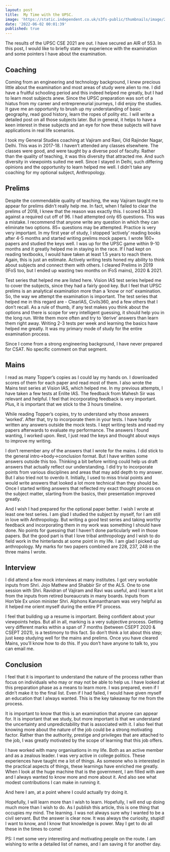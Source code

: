 ```yaml
---
layout: post
title:  My Time with the UPSC.
image: 'https://static.independent.co.uk/s3fs-public/thumbnails/image/2015/05/12/12/painting.gif'
date: '2022-06-02 00:01:39'
published: true
---
```


The results of the UPSC CSE 2021 are out. I have secured an AIR of 553. In this post, I would like to briefly state my experience with the examination and some pointers I have about the examination.

## Coaching

Coming from an engineering and technology background, I knew precious little about the examination and most areas of study were alien to me. I did have a fruitful schooling period and this indeed helped me greatly, but I had to learn most subjects anew. Since the UPSC preparation was sort of a hiatus from my career and entrepreneurial journeys, I did enjoy the studies. It gave me an opportunity to brush up my understanding of basic geography, read good history, learn the ropes of polity etc. I will write a detailed post on all those subjects later. But in general, it helps to have a keen interest in these subjects and an eye for how these subjects will have applications in real life scenarios.

I took my General Studies coaching at Vajiram and Ravi, Old Rajinder Nagar, Delhi. This was in 2017-18. I haven’t attended any classes elsewhere. The classes were good, and were taught by a diverse pool of faculty. Rather than the quality of teaching, it was this diversity that attracted me. And such diversity in viewpoints suited me well. Since I stayed in Delhi, such differing opinions and the opportunity to learn helped me well. I didn’t take any coaching for my optional subject, Anthropology. 

## Prelims

Despite the commendable quality of teaching, the way Vajiram taught me to appear for prelims didn’t really help me. In fact, when I failed to clear the prelims of 2018, I knew that the reason was exactly this. I scored 94.33 against a required cut off of 96. I had attempted only 65 questions. This was a mistake. I recommend that anyone write any question in which they can eliminate two options. 85+ questions may be attempted. Practice is very very important. In my first year of study, I stopped ‘actively’ reading books after 4-5 months and started writing prelims mock papers. I wrote 160+ papers and studied the keys well. I was up for the UPSC game within 9-10 months and it greatly helped me in staying in the race. If I had kept on reading textbooks, I would have taken at least 1.5 years to reach there. Again, this is just an estimate. Actively writing tests honed my ability to think about subjects and connect them with others. I cleared Prelims in 2019 (IFoS too, but I ended up wasting two months on IFoS mains), 2020 & 2021.

Test series that helped me are listed here. Vision IAS test series helped me to cover the subjects, since they had a fairly good key. But I feel that UPSC prelims is an analytical examination more than a ‘know or not’ examination. So, the way we attempt the examination is important. The test series that helped me in this regard are - ClearIAS, Civils360, and a few others that I don’t recall. As a rule of thumb, if any test makes you think about the options and there is scope for very intelligent guessing, it should help you in the long run. Write them more often and try to ‘derive’ answers than learn them right away. Writing 2-3 tests per week and learning the basics have helped me greatly. It was my primary mode of study for the entire examination process.

Since I come from a strong engineering background, I have never prepared for CSAT. No specific comment on that segment.

## Mains

I read as many Topper’s copies as I could lay my hands on. I downloaded scores of them for each paper and read most of them. I also wrote the Mains test series at Vision IAS, which helped me. In my previous attempts, I have taken a few tests at Enlite IAS. The feedback from Mahesh Sir was relevant and helpful. I feel that incorporating feedback is very important. Plus, it is important that we stick to the 3 hours timeline.

While reading Topper’s copies, try to understand why those answers ‘worked’. After that, try to incorporate them in your tests. I have hardly written any answers outside the mock tests. I kept writing tests and read my papers afterwards to evaluate my performance. The answers I found wanting, I worked upon. Rest, I just read the keys and thought about ways to improve my writing. 

I don’t remember any of the answers that I wrote for the mains. I did stick to the general intro->body->conclusion format. But I have written some answers outside this too. Thinking a bit before writing could help us draft answers that actually reflect our understanding. I did try to incorporate points from various disciplines and areas that may add depth to my answer. But I also tried not to overdo it. Initially, I used to miss trivial points and would write answers that looked a lot more technical than they should be. Once I started writing answers that reflected my exact thought process on the subject matter, starting from the basics, their presentation improved greatly.

And I wish I had prepared for the optional paper better. I wish I wrote at least one test series. I am glad I studied the subject by myself, for I am still in love with Anthropology. But writing a good test series and taking worthy feedback and incorporating them in my work was something I should have done. No points for guessing that I haven’t done particularly well in those papers. But the good part is that I love tribal anthropology and I wish to do field work in the hinterlands at some point in my life. I am glad I picked up anthropology. My marks for two papers combined are 228, 237, 248 in the three mains I wrote. 

## Interview

I did attend a few mock interviews at many institutes. I got very workable inputs from Shri. Jojo Mathew and Shabbir Sir of the ALS. One to one session with Shri. Ravidran of Vajiram and Ravi was useful, and I learnt a lot from the inputs from retired bureaucrats in many boards. Inputs from Hon’ble Ex union minister Shri. Alphons Kannanthanam was very helpful as it helped me orient myself during the entire PT process. 

I feel that building up a resume is important. Being confident about your viewpoints helps. But all in all, marking is a very subjective process. Getting very different marks within a span of 7 months (between CSEPT 2020 & CSEPT 2021), is a testimony to this fact. So don’t think a lot about this step; just keep studying well for the mains and prelims. Once you have cleared Mains, you’ll know how to do this. If you don’t have anyone to talk to, you can email me.

## Conclusion

I feel that it is important to understand the nature of the process rather than focus on individuals who may or may not be able to help us. I have looked at this preparation phase as a means to learn more. I was prepared, even if I didn’t make it to the final list. Even if I had failed, I would have given myself an education that I always wanted. This is the key takeaway for me from the process. 

It is important to know that this is an examination that anyone can appear for. It is important that we study, but more important is that we understand the uncertainty and unpredictability that is associated with it. I also feel that knowing more about the nature of the job could be a strong motivating factor. Rather than the authority, prestige and privileges that are attached to the job, I was greatly motivated by the scope of learning that this job offers.

I have worked with many organisations in my life. Both as an active member and as a zealous leader. I was very active in college politics. These experiences have taught me a lot of things. As someone who is interested in the practical aspects of things, these learnings have enriched me greatly. When I look at the huge machine that is the government, I am filled with awe and I always wanted to know more and more about it. And also see what modest contributions I can make in running it.

And here I am, at a point where I could actually try doing it.

Hopefully, I will learn more than I wish to learn. Hopefully, I will end up doing much more than I wish to do. As I publish this article, this is one thing that occupies my mind. The learning. I was not always sure why I wanted to be a civil servant. But the answer is clear now. It was always the curiosity, stupid! I want to know, and I know that knowledge is power. May I get to do all these in the times to come!

PS: I met some very interesting and motivating people on the route. I am wishing to write a detailed list of names, and I am saving it for another day.
